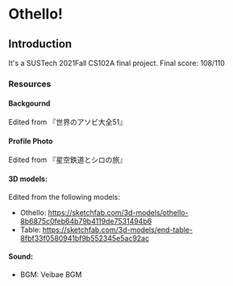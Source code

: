 # Othello!

## Introduction
It's a SUSTech 2021Fall CS102A final project. Final score: 108/110

### Resources
#### Backgournd
Edited from 『世界のアソビ大全51』
#### Profile Photo
Edited from 『星空鉄道とシロの旅』
#### 3D models:
Edited from the following models:  
- Othello: https://sketchfab.com/3d-models/othello-8b6875c0feb64b79b4119de7531494b6
- Table: https://sketchfab.com/3d-models/end-table-8fbf33f0580941bf9b552345e5ac92ac  
#### Sound:
- BGM: Veibae BGM
